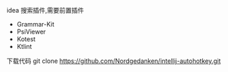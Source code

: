 idea 搜索插件,需要前置插件 
-   Grammar-Kit
-   PsiViewer
-   Kotest
-   Ktlint

下载代码
git clone https://github.com/Nordgedanken/intellij-autohotkey.git




